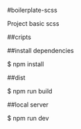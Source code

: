 #boilerplate-scss

Project basic scss

##cripts

##install dependencies

$ npm install

##dist

$ npm run build

##local server

$ npm run dev
